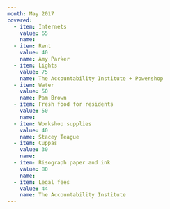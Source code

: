 ```yaml
---
month: May 2017
covered:
  - item: Internets
    value: 65
    name: 
  - item: Rent
    value: 40
    name: Amy Parker
  - item: Lights
    value: 75
    name: The Accountability Institute + Powershop
  - item: Water
    value: 50
    name: Pam Brown
  - item: Fresh food for residents
    value: 50
    name: 
  - item: Workshop supplies
    value: 40
    name: Stacey Teague
  - item: Cuppas
    value: 30
    name: 
  - item: Risograph paper and ink
    value: 80
    name: 
  - item: Legal fees
    value: 44
    name: The Accountability Institute
---
```

